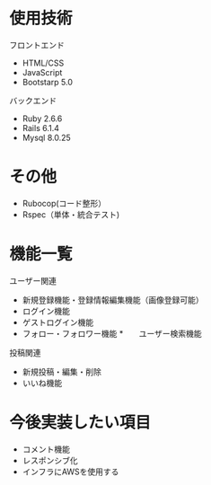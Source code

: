 


# 使用技術
フロントエンド

* HTML/CSS
* JavaScript
* Bootstarp 5.0

バックエンド

* Ruby 2.6.6
* Rails 6.1.4
* Mysql 8.0.25



# その他

* Rubocop(コード整形）
* Rspec（単体・統合テスト)


# 機能一覧

ユーザー関連

* 新規登録機能・登録情報編集機能（画像登録可能）
* ログイン機能
* ゲストログイン機能
* フォロー・フォロワー機能
*　　ユーザー検索機能

投稿関連
* 新規投稿・編集・削除
* いいね機能

# 今後実装したい項目
* コメント機能
* レスポンシブ化
* インフラにAWSを使用する
